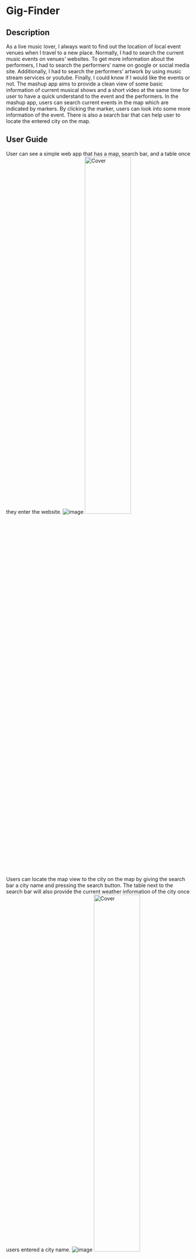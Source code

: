 # Gig-Finder
## Description
As a live music lover, I always want to find out the location of local event venues when I travel to a new place. 
Normally, I had to search the current music events on venues’ websites. To get more information about the performers, I had to search the performers’ name on google or social media site. Additionally, I had to search the performers’ artwork by using music stream services or youtube. Finally, I could know if I would like the events or not.
The mashup app aims to provide a clean view of some basic information of current musical shows and a short video at the same time for user to have a quick understand to the event and the performers. In the mashup app, users can search current events in the map which are indicated by markers. By clicking the marker, users can look into some more information of the event. There is also a search bar that can help user to locate the entered city on the map.

## User Guide
User can see a simple web app that has a map, search bar, and a table once they enter the website.
![image](https://user-images.githubusercontent.com/115144351/213116309-c6851905-aa6a-4995-ad95-127d7b0fe6f9.png)
<img src="https://user-images.githubusercontent.com/115144351/213116309-c6851905-aa6a-4995-ad95-127d7b0fe6f9.png" alt="Cover" width="50%"/>

Users can locate the map view to the city on the map by giving the search bar a city name and pressing the search button. The table next to the search bar will also provide the current weather information of the city once users entered a city name. 
![image](https://user-images.githubusercontent.com/115144351/213116354-68955050-fedc-491b-bc95-f22161b02f27.png)
<img src="https://user-images.githubusercontent.com/115144351/213116354-68955050-fedc-491b-bc95-f22161b02f27.png" alt="Cover" width="50%"/>

The map displays 500 current concert events as map markers worldwide. Users can get detailed information of the event and a youtube link of the performers by clicking the marker.
![image](https://user-images.githubusercontent.com/115144351/213116382-0439f4f6-d7f0-43e8-9e3f-2e3048c1d6a4.png)
<img src="https://user-images.githubusercontent.com/115144351/213116382-0439f4f6-d7f0-43e8-9e3f-2e3048c1d6a4.png" alt="Cover" width="50%"/>
